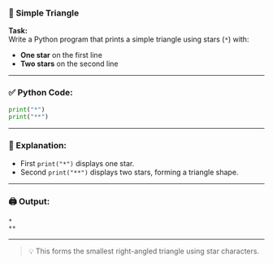 ### 🔺 Simple Triangle

**Task:**  
Write a Python program that prints a simple triangle using stars (`*`) with:

- **One star** on the first line
- **Two stars** on the second line

---

### ✅ Python Code:

```python
print("*")
print("**")
```

---

### 🧠 Explanation:

- First `print("*")` displays one star.
- Second `print("**")` displays two stars, forming a triangle shape.

---

### 🖨️ Output:

```
*
**
```

---

> 💡 This forms the smallest right-angled triangle using star characters.
